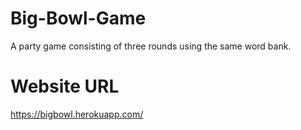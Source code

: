 # Big-Bowl-Game
A party game consisting of three rounds using the same word bank.

# Website URL
https://bigbowl.herokuapp.com/
